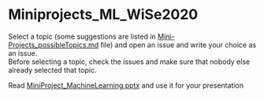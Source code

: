 # Miniprojects_ML_WiSe2020

Select a topic (some suggestions are listed in [Mini-Projects_possibleTopics.md](Mini-Projects_possibleTopics.md) file) and open an issue and write your choice as an issue.  
Before selecting a topic, check the issues and make sure that nobody else already selected that topic.

Read [MiniProject_MachineLearning.pptx](MiniProject_MachineLearning.pptx) and use it for your presentation
